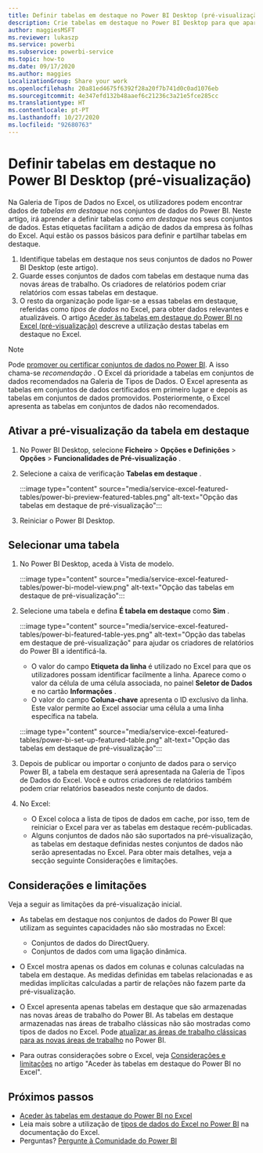 ```yaml
---
title: Definir tabelas em destaque no Power BI Desktop (pré-visualização)
description: Crie tabelas em destaque no Power BI Desktop para que apareçam na Galeria de Tipos de Dados no Excel.
author: maggiesMSFT
ms.reviewer: lukaszp
ms.service: powerbi
ms.subservice: powerbi-service
ms.topic: how-to
ms.date: 09/17/2020
ms.author: maggies
LocalizationGroup: Share your work
ms.openlocfilehash: 20a81ed4675f6392f28a20f7b741d0c0ad1076eb
ms.sourcegitcommit: 4e347efd132b48aaef6c21236c3a21e5fce285cc
ms.translationtype: HT
ms.contentlocale: pt-PT
ms.lasthandoff: 10/27/2020
ms.locfileid: "92680763"
---
```

# <a name="set-featured-tables-in-power-bi-desktop-preview"></a>Definir tabelas em destaque no Power BI Desktop (pré-visualização)

Na Galeria de Tipos de Dados no Excel, os utilizadores podem encontrar dados de *tabelas em destaque* nos conjuntos de dados do Power BI. Neste artigo, irá aprender a definir tabelas como *em destaque* nos seus conjuntos de dados. Estas etiquetas facilitam a adição de dados da empresa às folhas do Excel. Aqui estão os passos básicos para definir e partilhar tabelas em destaque.

1. Identifique tabelas em destaque nos seus conjuntos de dados no Power BI Desktop (este artigo).
1. Guarde esses conjuntos de dados com tabelas em destaque numa das novas áreas de trabalho. Os criadores de relatórios podem criar relatórios com essas tabelas em destaque. 
1. O resto da organização pode ligar-se a essas tabelas em destaque, referidas como *tipos de dados* no Excel, para obter dados relevantes e atualizáveis. O artigo [Aceder às tabelas em destaque do Power BI no Excel (pré-visualização)](service-excel-featured-tables.md) descreve a utilização destas tabelas em destaque no Excel.

> [!NOTE]
> Pode [promover ou certificar conjuntos de dados no Power BI](../collaborate-share/service-endorse-content.md). A isso chama-se *recomendação* . O Excel dá prioridade a tabelas em conjuntos de dados recomendados na Galeria de Tipos de Dados. O Excel apresenta as tabelas em conjuntos de dados certificados em primeiro lugar e depois as tabelas em conjuntos de dados promovidos. Posteriormente, o Excel apresenta as tabelas em conjuntos de dados não recomendados. 

## <a name="turn-on-the-featured-table-preview"></a>Ativar a pré-visualização da tabela em destaque

1. No Power BI Desktop, selecione **Ficheiro** > **Opções e Definições** > **Opções** > **Funcionalidades de Pré-visualização** .
2. Selecione a caixa de verificação **Tabelas em destaque** .

    :::image type="content" source="media/service-excel-featured-tables/power-bi-preview-featured-tables.png" alt-text="Opção das tabelas em destaque de pré-visualização":::

3. Reiniciar o Power BI Desktop.

## <a name="select-a-table"></a>Selecionar uma tabela

1. No Power BI Desktop, aceda à Vista de modelo.

    :::image type="content" source="media/service-excel-featured-tables/power-bi-model-view.png" alt-text="Opção das tabelas em destaque de pré-visualização":::
 
2. Selecione uma tabela e defina **É tabela em destaque** como **Sim** .

    :::image type="content" source="media/service-excel-featured-tables/power-bi-featured-table-yes.png" alt-text="Opção das tabelas em destaque de pré-visualização" para ajudar os criadores de relatórios do Power BI a identificá-la.
    - O valor do campo **Etiqueta da linha** é utilizado no Excel para que os utilizadores possam identificar facilmente a linha. Aparece como o valor da célula de uma célula associada, no painel **Seletor de Dados** e no cartão **Informações** . 
    - O valor do campo **Coluna-chave** apresenta o ID exclusivo da linha. Este valor permite ao Excel associar uma célula a uma linha específica na tabela.

    :::image type="content" source="media/service-excel-featured-tables/power-bi-set-up-featured-table.png" alt-text="Opção das tabelas em destaque de pré-visualização":::

1. Depois de publicar ou importar o conjunto de dados para o serviço Power BI, a tabela em destaque será apresentada na Galeria de Tipos de Dados do Excel. Você e outros criadores de relatórios também podem criar relatórios baseados neste conjunto de dados.

1. No Excel: 
    - O Excel coloca a lista de tipos de dados em cache, por isso, tem de reiniciar o Excel para ver as tabelas em destaque recém-publicadas.
    - Alguns conjuntos de dados não são suportados na pré-visualização, as tabelas em destaque definidas nestes conjuntos de dados não serão apresentadas no Excel. Para obter mais detalhes, veja a secção seguinte Considerações e limitações.

## <a name="considerations-and-limitations"></a>Considerações e limitações

Veja a seguir as limitações da pré-visualização inicial.

- As tabelas em destaque nos conjuntos de dados do Power BI que utilizam as seguintes capacidades não são mostradas no Excel:

    - Conjuntos de dados do DirectQuery.
    - Conjuntos de dados com uma ligação dinâmica.

- O Excel mostra apenas os dados em colunas e colunas calculadas na tabela em destaque. As medidas definidas em tabelas relacionadas e as medidas implícitas calculadas a partir de relações não fazem parte da pré-visualização.
- O Excel apresenta apenas tabelas em destaque que são armazenadas nas novas áreas de trabalho do Power BI. As tabelas em destaque armazenadas nas áreas de trabalho clássicas não são mostradas como tipos de dados no Excel. Pode [atualizar as áreas de trabalho clássicas para as novas áreas de trabalho](service-upgrade-workspaces.md) no Power BI.
- Para outras considerações sobre o Excel, veja [Considerações e limitações](service-excel-featured-tables.md#considerations-and-limitations) no artigo "Aceder às tabelas em destaque do Power BI no Excel".

## <a name="next-steps"></a>Próximos passos

- [Aceder às tabelas em destaque do Power BI no Excel](service-excel-featured-tables.md)
- Leia mais sobre a utilização de [tipos de dados do Excel no Power BI](https://support.office.com/article/use-excel-data-types-from-power-bi-preview-cd8938ce-f963-444d-b82a-7140848241e9) na documentação do Excel.
- Perguntas? [Pergunte à Comunidade do Power BI](https://community.powerbi.com/)

